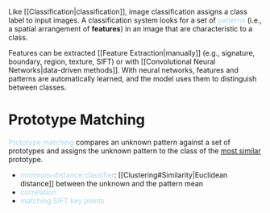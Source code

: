 Like [[Classification|classification]], image classification assigns a class label to input images. A classification system looks for a set of <span style = "color:lightblue">patterns</span> (i.e., a spatial arrangement of **features**) in an image that are characteristic to a class.

Features can be extracted [[Feature Extraction|manually]] (e.g., signature, boundary, region, texture, SIFT) or with [[Convolutional Neural Networks|data-driven methods]]. With neural networks, features and patterns are automatically learned, and the model uses them to distinguish between classes.

# Prototype Matching
<span style = "color:lightblue">Prototype matching</span> compares an unknown pattern against a set of prototypes and assigns the unknown pattern to the class of the <u>most similar</u> prototype.
- <span style = "color:lightblue">minimum-distance classifier</span>: [[Clustering#Similarity|Euclidean distance]] between the unknown and the pattern mean
- <span style = "color:lightblue">correlation</span>
- <span style = "color:lightblue">matching SIFT key points</span>

